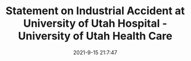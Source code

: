 ---
"title": "Statement on Industrial Accident at University of Utah Hospital - University of Utah Health Care"
"date": "2021-9-15 21:7:47"
"feed_name": "GOOGLENEWSINDUSTRIAL"
"feed_website": "https://news.google.com/search?q=industrial%2Bincident&hl=en-US&gl=US&ceid=US:en"
"feed_rss": "https://news.google.com/rss/search?q=industrial%2Bincident&hl=en-US&gl=US&ceid=US:en"
"link": "https://healthcare.utah.edu/publicaffairs/news/2021/09/industrial-accident.php"
"file": "_posts/2021-1-1-8aa02ac00525fdc9e8a00dd6ff92f5390ee011fe.md"
"accident": "0"
"drilling": "0"
---